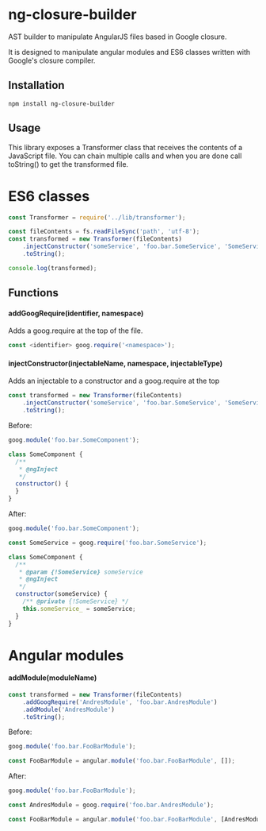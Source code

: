 # ng-closure-builder

AST builder to manipulate AngularJS files based in Google closure.

It is designed to manipulate angular modules and ES6 classes written with
Google's closure compiler.

## Installation

```shell
npm install ng-closure-builder
```

## Usage

This library exposes a Transformer class that receives the contents of a
JavaScript file. You can chain multiple calls and when you are done call
toString() to get the transformed file.

# ES6 classes

```js
const Transformer = require('../lib/transformer');

const fileContents = fs.readFileSync('path', 'utf-8');
const transformed = new Transformer(fileContents)
    .injectConstructor('someService', 'foo.bar.SomeService', 'SomeService')
    .toString();

console.log(transformed);
```

## Functions

#### addGoogRequire(identifier, namespace)

Adds a goog.require at the top of the file.

```js
const <identifier> goog.require('<namespace>');
```

#### injectConstructor(injectableName, namespace, injectableType)

Adds an injectable to a constructor and a goog.require at the top

```js
const transformed = new Transformer(fileContents)
    .injectConstructor('someService', 'foo.bar.SomeService', 'SomeService')
    .toString();
```

Before:

```js
goog.module('foo.bar.SomeComponent');

class SomeComponent {
  /**
   * @ngInject
   */
  constructor() {
  }
}
```

After:

```js
goog.module('foo.bar.SomeComponent');

const SomeService = goog.require('foo.bar.SomeService');

class SomeComponent {
  /**
   * @param {!SomeService} someService
   * @ngInject
   */
  constructor(someService) {
    /** @private {!SomeService} */
    this.someService_ = someService;
  }
}
```

# Angular modules

#### addModule(moduleName)

```js
const transformed = new Transformer(fileContents)
    .addGoogRequire('AndresModule', 'foo.bar.AndresModule')
    .addModule('AndresModule')
    .toString();
```

Before:

```js
goog.module('foo.bar.FooBarModule');

const FooBarModule = angular.module('foo.bar.FooBarModule', []);
```

After:

```js
goog.module('foo.bar.FooBarModule');

const AndresModule = goog.require('foo.bar.AndresModule');

const FooBarModule = angular.module('foo.bar.FooBarModule', [AndresModule.name]);
```
